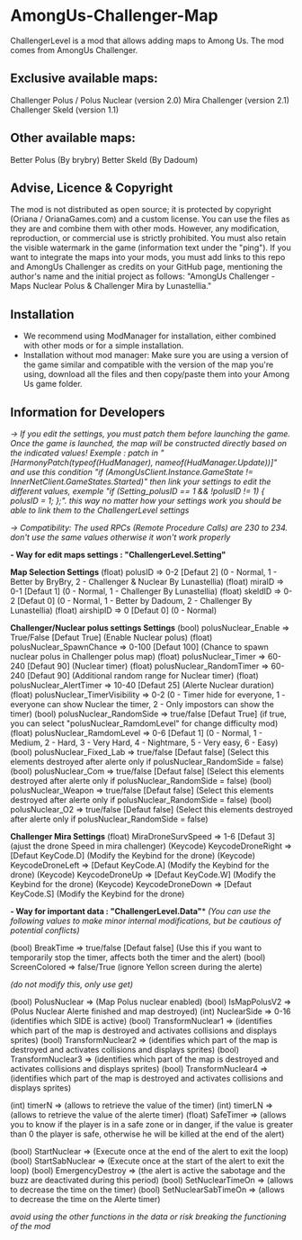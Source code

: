 # AmongUs-Challenger-Map

ChallengerLevel is a mod that allows adding maps to Among Us. The mod comes from AmongUs Challenger.

## Exclusive available maps:

Challenger Polus / Polus Nuclear (version 2.0)
Mira Challenger (version 2.1)
Challenger Skeld (version 1.1)

## Other available maps:

Better Polus (By brybry)
Better Skeld (By Dadoum)

## Advise, Licence & Copyright

The mod is not distributed as open source; it is protected by copyright (Oriana / OrianaGames.com) and a custom license. You can use the files as they are and combine them with other mods. However, any modification, reproduction, or commercial use is strictly prohibited. You must also retain the visible watermark in the game (information text under the "ping"). If you want to integrate the maps into your mods, you must add links to this repo and AmongUs Challenger as credits on your GitHub page, mentioning the author's name and the initial project as follows: "AmongUs Challenger - Maps Nuclear Polus & Challenger Mira by Lunastellia."

## Installation

- We recommend using ModManager for installation, either combined with other mods or for a simple installation.
- Installation without mod manager: Make sure you are using a version of the game similar and compatible with the version of the map you're using, download all the files and then copy/paste them into your Among Us game folder.


## Information for Developers

*-> If you edit the settings, you must patch them before launching the game. Once the game is launched, the map will be constructed directly based on the indicated values!
Exemple : patch in " [HarmonyPatch(typeof(HudManager), nameof(HudManager.Update))]" and use this condition "if (AmongUsClient.Instance.GameState != InnerNetClient.GameStates.Started)" then link your settings to edit the different values, exemple "if (Setting_polusID == 1 && !polusID != 1) { polusID = 1; };". this way no matter how your settings work you should be able to link them to the ChallengerLevel settings*

*-> Compatibility: The used RPCs (Remote Procedure Calls) are 230 to 234. don't use the same values ​​otherwise it won't work properly*

**- Way for edit maps settings : "ChallengerLevel.Setting"**

**Map Selection Settings**
(float) polusID => 0-2 [Defaut 2] (0 - Normal, 1 - Better by BryBry, 2 - Challenger & Nuclear By Lunastellia)
(float) miraID => 0-1 [Defaut 1] (0 - Normal, 1 - Challenger By Lunastellia)
(float) skeldID => 0-2 [Defaut 0] (0 - Normal, 1 - Better by Dadoum, 2 - Challenger By Lunastellia)
(float) airshipID => 0 [Defaut 0] (0 - Normal)

**Challenger/Nuclear polus settings Settings**
(bool) polusNuclear_Enable => True/False [Defaut True] (Enable Nuclear polus)
(float) polusNuclear_SpawnChance => 0-100 [Defaut 100] (Chance to spawn nuclear polus in Challenger polus map)
(float) polusNuclear_Timer => 60-240 [Defaut 90] (Nuclear timer)
(float) polusNuclear_RandomTimer => 60-240 [Defaut 90] (Additional random range for Nuclear timer)
(float) polusNuclear_AlertTimer => 10-40 [Defaut 25] (Alerte Nuclear duration)
(float) polusNuclear_TimerVisibility => 0-2 (0 - Timer hide for everyone, 1 - everyone can show Nuclear the  timer, 2 - Only impostors can show the timer)
(bool) polusNuclear_RandomSide => true/false [Defaut True] (if true, you can select "polusNuclear_RamdomLevel" for change difficulty mod)
(float) polusNuclear_RamdomLevel => 0-6 [Defaut 1] (0 - Normal, 1 - Medium, 2 - Hard, 3 - Very Hard, 4 - Nightmare, 5 - Very easy, 6 - Easy)
(bool) polusNuclear_Fixed_Lab => true/false [Defaut false] (Select this elements destroyed after alerte only if polusNuclear_RandomSide = false)
(bool) polusNuclear_Com => true/false [Defaut false] (Select this elements destroyed after alerte only if polusNuclear_RandomSide = false)
(bool) polusNuclear_Weapon => true/false [Defaut false] (Select this elements destroyed after alerte only if polusNuclear_RandomSide = false)
(bool) polusNuclear_O2 => true/false [Defaut false] (Select this elements destroyed after alerte only if polusNuclear_RandomSide = false)

**Challenger Mira Settings**
(float) MiraDroneSurvSpeed => 1-6 [Defaut 3] (ajust the drone Speed in mira challenger)
(Keycode) KeycodeDroneRight => [Defaut KeyCode.D] (Modify the Keybind for the drone)
(Keycode) KeycodeDroneLeft => [Defaut KeyCode.A] (Modify the Keybind for the drone)
(Keycode) KeycodeDroneUp => [Defaut KeyCode.W] (Modify the Keybind for the drone)
(Keycode) KeycodeDroneDown => [Defaut KeyCode.S] (Modify the Keybind for the drone)

**- Way for important data : "ChallengerLevel.Data"***
*(You can use the following values to make minor internal modifications, but be cautious of potential conflicts)*

(bool) BreakTime => true/false [Defaut false] (Use this if you want to temporarily stop the timer, affects both the timer and the alert)
(bool) ScreenColored => false/True (ignore Yellon screen during the alerte)

*(do not modify this, only use get)*

(bool) PolusNuclear => (Map Polus nuclear enabled)
(bool) IsMapPolusV2 => (Polus Nuclear Alerte finished and map destroyed)
(int) NuclearSide => 0-16 (identifies which SIDE is active) 
(bool) TransformNuclear1 => (identifies which part of the map is destroyed and activates collisions and displays sprites)
(bool) TransformNuclear2 => (identifies which part of the map is destroyed and activates collisions and displays sprites)
(bool) TransformNuclear3 => (identifies which part of the map is destroyed and activates collisions and displays sprites)
(bool) TransformNuclear4 => (identifies which part of the map is destroyed and activates collisions and displays sprites)
      
(int) timerN => (allows to retrieve the value of the timer)
(int) timerLN => (allows to retrieve the value of the alerte timer)
(float) SafeTimer => (allows you to know if the player is in a safe zone or in danger, if the value is greater than 0 the player is safe, otherwise he will be killed at the end of the alert)
   
(bool) StartNuclear =>  (Execute once at the end of the alert to exit the loop)
(bool) StartSabNuclear => (Execute once at the start of the alert to exit the loop)
(bool) EmergencyDestroy => (the alert is active the sabotage and the buzz are deactivated during this period)
(bool) SetNuclearTimeOn => (allows to decrease the time on the timer)
(bool) SetNuclearSabTimeOn => (allows to decrease the time on the Alerte timer)

*avoid using the other functions in the data or risk breaking the functioning of the mod*



